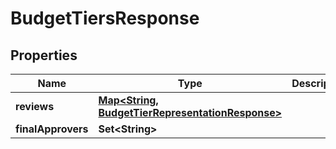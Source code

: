 

# BudgetTiersResponse


## Properties

| Name | Type | Description | Notes |
|------------ | ------------- | ------------- | -------------|
|**reviews** | [**Map&lt;String, BudgetTierRepresentationResponse&gt;**](BudgetTierRepresentationResponse.md) |  |  |
|**finalApprovers** | **Set&lt;String&gt;** |  |  |



